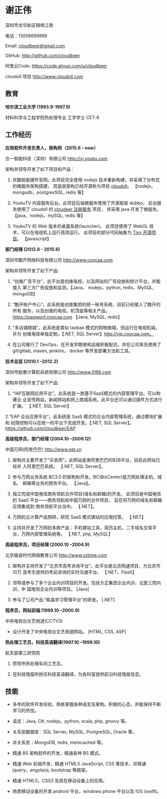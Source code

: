 # 谢正伟

深圳市龙华新区锦绣江南

电话：13006699866

Email: cloudbeer@gmail.com

GitHub: http://github.com/cloudbeer

阿里云Code: https://code.aliyun.com/u/cloudbeer

cloudoll 项目 http://www.cloudoll.com


## 教育

**哈尔滨工业大学 (1993.9-1997.9)**

材料科学与工程学院热处理专业 工学学士 CET-6

## 工作经历

**应用软件开发负责人，架构师（2015.6 - now）**

合一智能科技（深圳）有限公司 http://yj.youku.com

架构并领导开发了如下项目和产品：

1. 优酷智能硬件官网。此项目完全使用 nodejs 技术重新构建，并采用了分布式的微服务架构搭建，
其底层架构已经开源称为项目 [cloudoll](https://code.aliyun.com/groups/cloudark)。
【nodejs，mongodb，postgresSQL, redis 等】

2. YoukuTV 内容服务后台。此项目后端微服务使用了开源框架 dubbo， 
前台服务使用了 cloudoll 的 [cloudeer 注册服务](https://code.aliyun.com/cloudark/cloudeer) 项目，
并采用 java 开发了微服务。【java，nodejs，mySQL, redis 等】

3. YoukuTV 的 Web 版本的桌面系统(launcher)。
此项目使用了 WebGL 技术，可以在电视机上运行高效运行。
此项目的部分代码抽象为 [Tivy 开源项目](https://github.com/cloudbeer/Tivy)。
【javascript】

**部门经理 (2012.6 - 2015.6)**

深圳市酷开网络科技有限公司 http://www.coocaa.com

架构并领导开发了如下产品:

1. “创维广告平台”，此平台是创维电视，以及网站的广告投放和统计平台，并能接入
第三方广告投放和监测。【Java， nodejs，python, redis，MySQL, mongoDB】

2. “酷开帐户中心”。此系统是创维集团的统一帐号系统，目前已经接入了酷开的所有
服务，以及创维的电视，机顶盒等相关产品。https://passport.coocaa.com 【Java,
MySQL, redis】

3. “多店铺商城”。此系统是类似 taobao 模式的购物商城，但运行在电视机端，并为
创维电视单独定制。【.NET, SQL Server】http://vip.coocaa.com。

4. 在公司推行了 DevOps，在开发早期便和运维积极配合。并在公司率先使用了 git/gitlab,
maven, jenkins， docker 等开发部署方法和工具。


**技术总监 (2010.1 –2012.2)** 

深圳市励惠计算机系统有限公司 http://www.li168.com

架构并领导开发了如下产品:

1. “IAP互联网应用平台”。此系统是一款基于SaaS模式的内容管理平台。可以构建企
业宣传网站，新闻网站和网上商城系统。此平台还可以通过插件方式进行扩展。
【.NET, SQL Server】

2.“EAP 企业应用平台”。此系统是 SaaS 模式的企业内部管理系统，通过模块扩展和
权限控制可以在统一的平台下完成开发。【.NET, SQL Server】。
https://github.com/cloudbeer/EAP

**高级程序员，部门经理 (2004.10 –2009.12)** 

中国万网(阿里巴巴) http://www.net.cn

1. 架构并主要开发了“买卖网”。此网站是类阿里巴巴的B2B平台，目前此网站已经并 入阿里巴巴系统。
【.NET, SQL Server】。

2. 参与万网业务系统 BC3.0 的架构和开发。BC(BizCenter)是万网处理主机、域名、 邮箱等业务的商务平台。
【Java】。

3. 独立完成中国电信商务领航合作项目(域名和邮箱)的开发。
此项目是中国电信的 SaaS 平台——商务领航和中国万网的合作项目，
旨在将万网的域名和邮箱应用集成到 商务领航平台当中。
【.NET】。

4. 万网的云计算产品预研，研究 SaaS 模式建站的应用托管。
【.NET】

5. 主持并开发了万网的多款产品：手机建站工具，简历主机，二手域名交易平台，万网内部管理系统等。
【.NET, php, MySQL】

**高级程序员，项目经理 (2000.10 –2004.9)** 

北京傲姿时代网络教育公司 http://www.oztime.com 

1. 架构并主持开发了“北京市高考咨询平台”。此平台是北京网通项目，为北京市10万 高考生提供的考前咨询的实时沟通平台。
【.NET，Flash】
 
2. 领导或参与了多个企业内训项目的开发。包括方正集团企业内训，北医三院内训，中 国电信企业内训等项目。
[Java]

3. 参与了公司产品:“紫晶学习管理平台”的研发。
[.NET]

**程序员，网站前端 (1999.10 –2000.9)** 

中央电视台文艺频道(CCTV3)

* 设计开发了中央电视台文艺频道网站。 [HTML, CSS, ASP]

**热处理工艺员，科技英语翻译(1997.10 –1999.10)**

航天部第三研究院

1. 惯导所热处理车间工艺员。

2. 在科技情报所担任科技英语翻译，为各科室提供前沿科技情报信息。

## 技能

* 多年的软件开发经验，熟练掌握各种语言及架构。积极的心态，并能保持不断学习的热忱。 

* 语言：Java, C#, nodejs，python, scala, php, groovy 等。

* 关系型数据库：SQL Server, MySQL, PostgreSQL, Oracle 等。

* 非关系型：MongoDB, redis, memcached 等。

* 精通 BS 架构软件的开发，精通各种 BS 模式。

* 精通 Web 前端开发，精通 HTML5 JavaScript, CSS 等技术，并精通 jquery，angularjs, bootstrap 等框架。

* 精通 HTML5，CSS3 及其在移动设备上的应用。

* 熟悉移动设备的开发:android 平台，windows phone 平台以及 IOS (swift)。